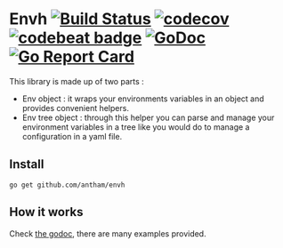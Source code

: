 Envh [![Build Status](https://travis-ci.org/antham/envh.svg?branch=master)](https://travis-ci.org/antham/envh) [![codecov](https://codecov.io/gh/antham/envh/branch/master/graph/badge.svg)](https://codecov.io/gh/antham/envh) [![codebeat badge](https://codebeat.co/badges/cc515300-053e-4b62-8184-645be6e6aa2f)](https://codebeat.co/projects/github-com-antham-envh) [![GoDoc](https://godoc.org/github.com/antham/envh?status.svg)](http://godoc.org/github.com/antham/envh) [![Go Report Card](https://goreportcard.com/badge/github.com/antham/envh)](https://goreportcard.com/report/github.com/antham/envh)
======

This library is made up of two parts :

* Env object : it wraps your environments variables in an object and provides convenient helpers.
* Env tree object : through this helper you can parse and manage your environment variables in a tree like you would do to manage a configuration in a yaml file.


## Install

    go get github.com/antham/envh

## How it works

Check [the godoc](http://godoc.org/github.com/antham/envh), there are many examples provided.
